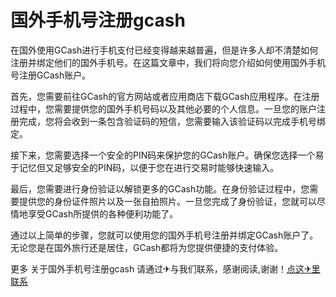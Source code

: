 # 国外手机号注册gcash

在国外使用GCash进行手机支付已经变得越来越普遍，但是许多人却不清楚如何注册并绑定他们的国外手机号。在这篇文章中，我们将向您介绍如何使用国外手机号注册GCash账户。

首先，您需要前往GCash的官方网站或者应用商店下载GCash应用程序。在注册过程中，您需要提供您的国外手机号码以及其他必要的个人信息。一旦您的账户注册完成，您将会收到一条包含验证码的短信，您需要输入该验证码以完成手机号绑定。

接下来，您需要选择一个安全的PIN码来保护您的GCash账户。确保您选择一个易于记忆但又足够安全的PIN码，以便于您在进行交易时能够快速输入。

最后，您需要进行身份验证以解锁更多的GCash功能。在身份验证过程中，您需要提供您的身份证件照片以及一张自拍照片。一旦您完成了身份验证，您就可以尽情地享受GCash所提供的各种便利功能了。

通过以上简单的步骤，您就可以使用您的国外手机号注册并绑定GCash账户了。无论您是在国外旅行还是居住，GCash都将为您提供便捷的支付体验。

更多 关于国外手机号注册gcash 请通过✈与我们联系，感谢阅读,谢谢！[点这✈里联系](https://a.k02.cc)